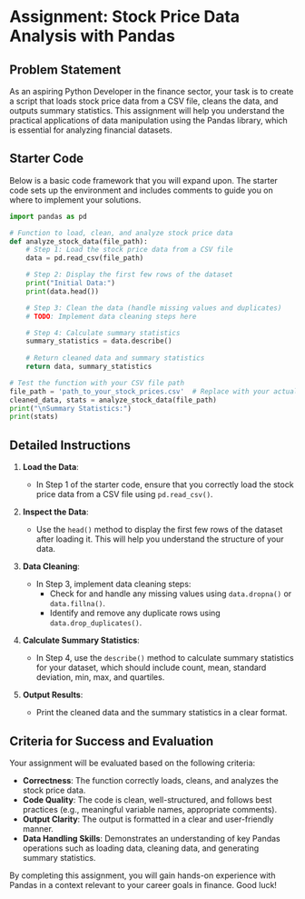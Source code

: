 # Assignment: Stock Price Data Analysis with Pandas

## Problem Statement
As an aspiring Python Developer in the finance sector, your task is to create a script that loads stock price data from a CSV file, cleans the data, and outputs summary statistics. This assignment will help you understand the practical applications of data manipulation using the Pandas library, which is essential for analyzing financial datasets.

## Starter Code
Below is a basic code framework that you will expand upon. The starter code sets up the environment and includes comments to guide you on where to implement your solutions.

```python
import pandas as pd

# Function to load, clean, and analyze stock price data
def analyze_stock_data(file_path):
    # Step 1: Load the stock price data from a CSV file
    data = pd.read_csv(file_path)

    # Step 2: Display the first few rows of the dataset
    print("Initial Data:")
    print(data.head())

    # Step 3: Clean the data (handle missing values and duplicates)
    # TODO: Implement data cleaning steps here

    # Step 4: Calculate summary statistics
    summary_statistics = data.describe()
    
    # Return cleaned data and summary statistics
    return data, summary_statistics

# Test the function with your CSV file path
file_path = 'path_to_your_stock_prices.csv'  # Replace with your actual file path
cleaned_data, stats = analyze_stock_data(file_path)
print("\nSummary Statistics:")
print(stats)
```

## Detailed Instructions
1. **Load the Data**: 
   - In Step 1 of the starter code, ensure that you correctly load the stock price data from a CSV file using `pd.read_csv()`.
   
2. **Inspect the Data**:
   - Use the `head()` method to display the first few rows of the dataset after loading it. This will help you understand the structure of your data.

3. **Data Cleaning**:
   - In Step 3, implement data cleaning steps:
     - Check for and handle any missing values using `data.dropna()` or `data.fillna()`.
     - Identify and remove any duplicate rows using `data.drop_duplicates()`.
   
4. **Calculate Summary Statistics**:
   - In Step 4, use the `describe()` method to calculate summary statistics for your dataset, which should include count, mean, standard deviation, min, max, and quartiles.

5. **Output Results**:
   - Print the cleaned data and the summary statistics in a clear format.

## Criteria for Success and Evaluation
Your assignment will be evaluated based on the following criteria:

- **Correctness**: The function correctly loads, cleans, and analyzes the stock price data.
- **Code Quality**: The code is clean, well-structured, and follows best practices (e.g., meaningful variable names, appropriate comments).
- **Output Clarity**: The output is formatted in a clear and user-friendly manner.
- **Data Handling Skills**: Demonstrates an understanding of key Pandas operations such as loading data, cleaning data, and generating summary statistics.

By completing this assignment, you will gain hands-on experience with Pandas in a context relevant to your career goals in finance. Good luck!